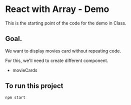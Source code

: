 # React with Array - Demo

This is the starting point of the code for the demo in Class.

## Goal.
We want to display movies card without repeating code.

For this, we'll need to create different component.

-   movieCards

## To run this project

`npm start`
